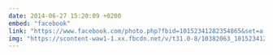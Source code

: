 ```yaml
---
date: 2014-06-27 15:20:09 +0200
embed: "facebook"
link: "https://www.facebook.com/photo.php?fbid=10152341282354865&set=a.10150476515019865.367983.580174864&type=3&theater"
img: "https://scontent-waw1-1.xx.fbcdn.net/v/t31.0-8/10382063_10152341282354865_1901303635799602324_o.jpg?oh=676e6e76b972ea77158c1f07b5381258&oe=596ADA14"
---
```


